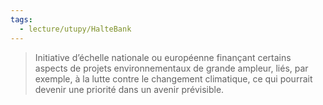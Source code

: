 ```yaml
---
tags:
  - lecture/utupy/HalteBank
---
```


> Initiative d’échelle nationale ou européenne finançant certains aspects de projets environnementaux de grande ampleur, liés, par exemple, à la lutte contre le changement climatique, ce qui pourrait devenir une priorité dans un avenir prévisible.



